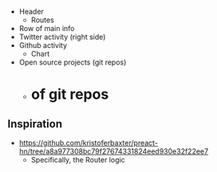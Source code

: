 - Header
  - Routes
- Row of main info
- Twitter activity (right side)
- Github activity
  - Chart
- Open source projects (git repos)
  - # of git repos

## Inspiration

- https://github.com/kristoferbaxter/preact-hn/tree/a8a977308bc79f27674331824eed930e32f22ee7
  - Specifically, the Router logic
